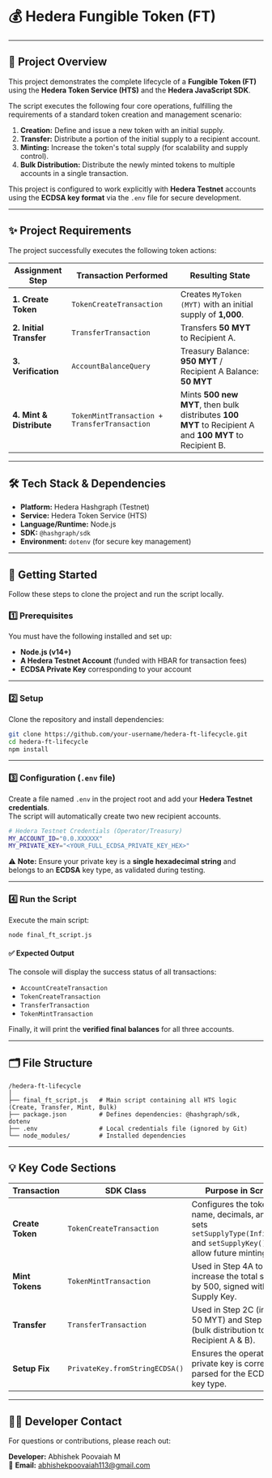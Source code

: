 # 💰 Hedera Fungible Token (FT)

---

## 📘 Project Overview

This project demonstrates the complete lifecycle of a **Fungible Token (FT)** using the **Hedera Token Service (HTS)** and the **Hedera JavaScript SDK**.

The script executes the following four core operations, fulfilling the requirements of a standard token creation and management scenario:

1. **Creation:** Define and issue a new token with an initial supply.  
2. **Transfer:** Distribute a portion of the initial supply to a recipient account.  
3. **Minting:** Increase the token's total supply (for scalability and supply control).  
4. **Bulk Distribution:** Distribute the newly minted tokens to multiple accounts in a single transaction.

This project is configured to work explicitly with **Hedera Testnet** accounts using the **ECDSA key format** via the `.env` file for secure development.

---

## ✨ Project Requirements

The project successfully executes the following token actions:

| Assignment Step | Transaction Performed | Resulting State |
|-----------------|----------------------|-----------------|
| **1. Create Token** | `TokenCreateTransaction` | Creates `MyToken (MYT)` with an initial supply of **1,000**. |
| **2. Initial Transfer** | `TransferTransaction` | Transfers **50 MYT** to Recipient A. |
| **3. Verification** | `AccountBalanceQuery` | Treasury Balance: **950 MYT** / Recipient A Balance: **50 MYT** |
| **4. Mint & Distribute** | `TokenMintTransaction + TransferTransaction` | Mints **500 new MYT**, then bulk distributes **100 MYT** to Recipient A and **100 MYT** to Recipient B. |

---

## 🛠️ Tech Stack & Dependencies

- **Platform:** Hedera Hashgraph (Testnet)  
- **Service:** Hedera Token Service (HTS)  
- **Language/Runtime:** Node.js  
- **SDK:** `@hashgraph/sdk`  
- **Environment:** `dotenv` (for secure key management)

---

## 🚀 Getting Started

Follow these steps to clone the project and run the script locally.

### 1️⃣ Prerequisites

You must have the following installed and set up:

- **Node.js (v14+)**  
- **A Hedera Testnet Account** (funded with HBAR for transaction fees)  
- **ECDSA Private Key** corresponding to your account  

---

### 2️⃣ Setup

Clone the repository and install dependencies:

```bash
git clone https://github.com/your-username/hedera-ft-lifecycle.git
cd hedera-ft-lifecycle
npm install
```

---

### 3️⃣ Configuration (`.env` file)

Create a file named `.env` in the project root and add your **Hedera Testnet credentials**.  
The script will automatically create two new recipient accounts.

```bash
# Hedera Testnet Credentials (Operator/Treasury)
MY_ACCOUNT_ID="0.0.XXXXXX"
MY_PRIVATE_KEY="<YOUR_FULL_ECDSA_PRIVATE_KEY_HEX>"
```

⚠️ **Note:** Ensure your private key is a **single hexadecimal string** and belongs to an **ECDSA** key type, as validated during testing.

---

### 4️⃣ Run the Script

Execute the main script:

```bash
node final_ft_script.js
```

#### ✅ Expected Output

The console will display the success status of all transactions:

- `AccountCreateTransaction`  
- `TokenCreateTransaction`  
- `TransferTransaction`  
- `TokenMintTransaction`  

Finally, it will print the **verified final balances** for all three accounts.

---

## 🗂️ File Structure

```
/hedera-ft-lifecycle
│
├── final_ft_script.js   # Main script containing all HTS logic (Create, Transfer, Mint, Bulk)
├── package.json         # Defines dependencies: @hashgraph/sdk, dotenv
├── .env                 # Local credentials file (ignored by Git)
└── node_modules/        # Installed dependencies
```

---

## 💡 Key Code Sections

| Transaction | SDK Class | Purpose in Script |
|--------------|------------|------------------|
| **Create Token** | `TokenCreateTransaction` | Configures the token name, decimals, and sets `setSupplyType(Infinite)` and `setSupplyKey()` to allow future minting. |
| **Mint Tokens** | `TokenMintTransaction` | Used in Step 4A to increase the total supply by 500, signed with the Supply Key. |
| **Transfer** | `TransferTransaction` | Used in Step 2C (initial 50 MYT) and Step 4C (bulk distribution to Recipient A & B). |
| **Setup Fix** | `PrivateKey.fromStringECDSA()` | Ensures the operator's private key is correctly parsed for the ECDSA key type. |

---

## 👨‍💻 Developer Contact

For questions or contributions, please reach out:

**Developer:** Abhishek Poovaiah M  
📧 **Email:** abhishekpoovaiah113@gmail.com


